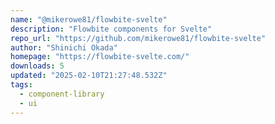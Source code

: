```yaml
---
name: "@mikerowe81/flowbite-svelte"
description: "Flowbite components for Svelte"
repo_url: "https://github.com/mikerowe81/flowbite-svelte"
author: "Shinichi Okada"
homepage: "https://flowbite-svelte.com/"
downloads: 5
updated: "2025-02-10T21:27:48.532Z"
tags: 
  - component-library
  - ui
---
```

